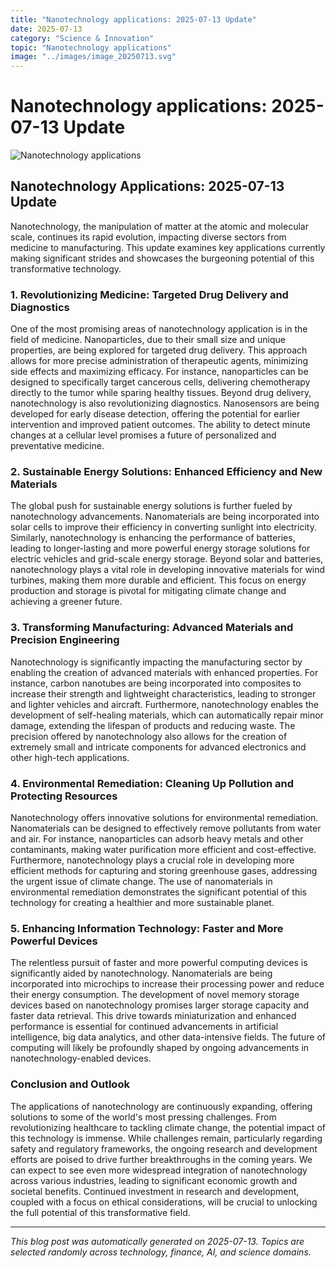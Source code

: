 ```yaml
---
title: "Nanotechnology applications: 2025-07-13 Update"
date: 2025-07-13
category: "Science & Innovation"
topic: "Nanotechnology applications"
image: "../images/image_20250713.svg"
---
```


# Nanotechnology applications: 2025-07-13 Update

![Nanotechnology applications](../images/image_20250713.svg)

## Nanotechnology Applications: 2025-07-13 Update

Nanotechnology, the manipulation of matter at the atomic and molecular scale, continues its rapid evolution, impacting diverse sectors from medicine to manufacturing. This update examines key applications currently making significant strides and showcases the burgeoning potential of this transformative technology.

### 1. Revolutionizing Medicine: Targeted Drug Delivery and Diagnostics

One of the most promising areas of nanotechnology application is in the field of medicine.  Nanoparticles, due to their small size and unique properties, are being explored for targeted drug delivery.  This approach allows for more precise administration of therapeutic agents, minimizing side effects and maximizing efficacy.  For instance, nanoparticles can be designed to specifically target cancerous cells, delivering chemotherapy directly to the tumor while sparing healthy tissues.  Beyond drug delivery, nanotechnology is also revolutionizing diagnostics. Nanosensors are being developed for early disease detection, offering the potential for earlier intervention and improved patient outcomes.  The ability to detect minute changes at a cellular level promises a future of personalized and preventative medicine.


### 2.  Sustainable Energy Solutions: Enhanced Efficiency and New Materials

The global push for sustainable energy solutions is further fueled by nanotechnology advancements.  Nanomaterials are being incorporated into solar cells to improve their efficiency in converting sunlight into electricity.  Similarly, nanotechnology is enhancing the performance of batteries, leading to longer-lasting and more powerful energy storage solutions for electric vehicles and grid-scale energy storage.  Beyond solar and batteries, nanotechnology plays a vital role in developing innovative materials for wind turbines, making them more durable and efficient. This focus on energy production and storage is pivotal for mitigating climate change and achieving a greener future.


### 3.  Transforming Manufacturing: Advanced Materials and Precision Engineering

Nanotechnology is significantly impacting the manufacturing sector by enabling the creation of advanced materials with enhanced properties.  For instance, carbon nanotubes are being incorporated into composites to increase their strength and lightweight characteristics, leading to stronger and lighter vehicles and aircraft.  Furthermore, nanotechnology enables the development of self-healing materials, which can automatically repair minor damage, extending the lifespan of products and reducing waste.  The precision offered by nanotechnology also allows for the creation of extremely small and intricate components for advanced electronics and other high-tech applications.


### 4.  Environmental Remediation: Cleaning Up Pollution and Protecting Resources

Nanotechnology offers innovative solutions for environmental remediation.  Nanomaterials can be designed to effectively remove pollutants from water and air.  For instance, nanoparticles can adsorb heavy metals and other contaminants, making water purification more efficient and cost-effective.  Furthermore, nanotechnology plays a crucial role in developing more efficient methods for capturing and storing greenhouse gases, addressing the urgent issue of climate change.  The use of nanomaterials in environmental remediation demonstrates the significant potential of this technology for creating a healthier and more sustainable planet.


### 5.  Enhancing Information Technology: Faster and More Powerful Devices

The relentless pursuit of faster and more powerful computing devices is significantly aided by nanotechnology.  Nanomaterials are being incorporated into microchips to increase their processing power and reduce their energy consumption.  The development of novel memory storage devices based on nanotechnology promises larger storage capacity and faster data retrieval.  This drive towards miniaturization and enhanced performance is essential for continued advancements in artificial intelligence, big data analytics, and other data-intensive fields.  The future of computing will likely be profoundly shaped by ongoing advancements in nanotechnology-enabled devices.


### Conclusion and Outlook

The applications of nanotechnology are continuously expanding, offering solutions to some of the world's most pressing challenges. From revolutionizing healthcare to tackling climate change, the potential impact of this technology is immense.  While challenges remain, particularly regarding safety and regulatory frameworks, the ongoing research and development efforts are poised to drive further breakthroughs in the coming years.  We can expect to see even more widespread integration of nanotechnology across various industries, leading to significant economic growth and societal benefits.  Continued investment in research and development, coupled with a focus on ethical considerations, will be crucial to unlocking the full potential of this transformative field.


---
*This blog post was automatically generated on 2025-07-13. Topics are selected randomly across technology, finance, AI, and science domains.*

